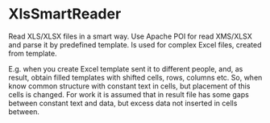 # XlsSmartReader

Read XLS/XLSX files in a smart way. Use Apache POI for read XMS/XLSX and parse it by predefined template.
Is used for complex Excel files, created from template.

E.g. when you create Excel template sent it to different people, and, as result, obtain filled templates with shifted cells, rows, columns etc. 
So, when know common structure with constant text in cells, but placement of this cells is changed.
For work it is assumed that in result file has some gaps between constant text and data, but excess data not inserted in cells between.
